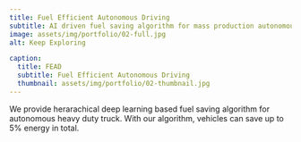 ```yaml
---
title: Fuel Efficient Autonomous Driving
subtitle: AI driven fuel saving algorithm for mass production autonomous trucks
image: assets/img/portfolio/02-full.jpg
alt: Keep Exploring

caption:
  title: FEAD
  subtitle: Fuel Efficient Autonomous Driving
  thumbnail: assets/img/portfolio/02-thumbnail.jpg
---
```

We provide herarachical deep learning based fuel saving algorithm for autonomous heavy duty truck. With our algorithm, vehicles can save up to 5% energy in total.
